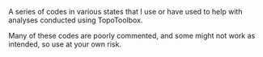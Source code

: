 A series of codes in various states that I use or have used to help with analyses conducted using TopoToolbox.

Many of these codes are poorly commented, and some might not work as intended, so use at your own risk.
